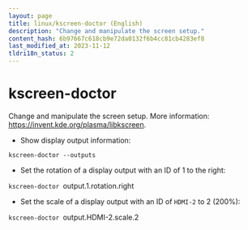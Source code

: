 ```yaml
---
layout: page
title: linux/kscreen-doctor (English)
description: "Change and manipulate the screen setup."
content_hash: 6b97667c618cb9e72da0132f6b4cc81cb4283ef8
last_modified_at: 2023-11-12
tldri18n_status: 2
---
```

# kscreen-doctor

Change and manipulate the screen setup.
More information: <https://invent.kde.org/plasma/libkscreen>.

- Show display output information:

`kscreen-doctor --outputs`

- Set the rotation of a display output with an ID of 1 to the right:

`kscreen-doctor `<span class="tldr-var badge badge-pill bg-dark-lm bg-white-dm text-white-lm text-dark-dm font-weight-bold">output.1.rotation.right</span>

- Set the scale of a display output with an ID of `HDMI-2` to 2 (200%):

`kscreen-doctor `<span class="tldr-var badge badge-pill bg-dark-lm bg-white-dm text-white-lm text-dark-dm font-weight-bold">output.HDMI-2.scale.2</span>
